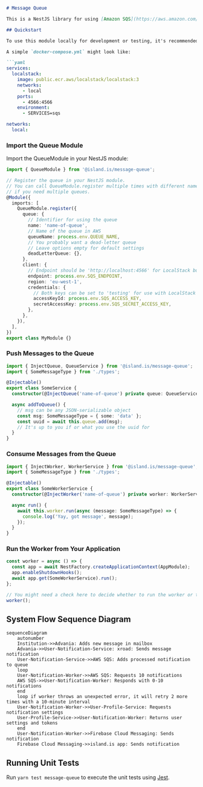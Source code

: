 ```markdown
# Message Queue

This is a NestJS library for using [Amazon SQS](https://aws.amazon.com/sqs/).

## Quickstart

To use this module locally for development or testing, it's recommended to use an SQS-compatible server that can run in Docker, such as [LocalStack](https://github.com/localstack/localstack).

A simple `docker-compose.yml` might look like:

```yaml
services:
  localstack:
    image: public.ecr.aws/localstack/localstack:3
    networks:
      - local
    ports:
      - 4566:4566
    environment:
      - SERVICES=sqs

networks:
  local:
```

### Import the Queue Module

Import the QueueModule in your NestJS module:

```typescript
import { QueueModule } from '@island.is/message-queue';

// Register the queue in your NestJS module.
// You can call QueueModule.register multiple times with different names
// if you need multiple queues.
@Module({
  imports: [
    QueueModule.register({
      queue: {
        // Identifier for using the queue
        name: 'name-of-queue',
        // Name of the queue in AWS
        queueName: process.env.QUEUE_NAME,
        // You probably want a dead-letter queue
        // Leave options empty for default settings
        deadLetterQueue: {},
      },
      client: {
        // Endpoint should be 'http://localhost:4566' for LocalStack but can be left undefined in production
        endpoint: process.env.SQS_ENDPOINT,
        region: 'eu-west-1',
        credentials: {
          // Both keys can be set to 'testing' for use with LocalStack
          accessKeyId: process.env.SQS_ACCESS_KEY,
          secretAccessKey: process.env.SQS_SECRET_ACCESS_KEY,
        },
      },
    }),
  ],
})
export class MyModule {}
```

### Push Messages to the Queue

```typescript
import { InjectQueue, QueueService } from '@island.is/message-queue';
import { SomeMessageType } from './types';

@Injectable()
export class SomeService {
  constructor(@InjectQueue('name-of-queue') private queue: QueueService) {}

  async addToQueue() {
    // msg can be any JSON-serializable object
    const msg: SomeMessageType = { some: 'data' };
    const uuid = await this.queue.add(msg);
    // It's up to you if or what you use the uuid for
  }
}
```

### Consume Messages from the Queue

```typescript
import { InjectWorker, WorkerService } from '@island.is/message-queue';
import { SomeMessageType } from './types';

@Injectable()
export class SomeWorkerService {
  constructor(@InjectWorker('name-of-queue') private worker: WorkerService) {}

  async run() {
    await this.worker.run(async (message: SomeMessageType) => {
      console.log('Yay, got message', message);
    });
  }
}
```

### Run the Worker from Your Application

```typescript
const worker = async () => {
  const app = await NestFactory.createApplicationContext(AppModule);
  app.enableShutdownHooks();
  await app.get(SomeWorkerService).run();
};

// You might need a check here to decide whether to run the worker or the main application/web server
worker();
```

## System Flow Sequence Diagram

```mermaid
sequenceDiagram
    autonumber
    Institution->>Advania: Adds new message in mailbox
    Advania->>User-Notification-Service: xroad: Sends message notification
    User-Notification-Service->>AWS SQS: Adds processed notification to queue
    loop
    User-Notification-Worker->>AWS SQS: Requests 10 notifications
    AWS SQS->>User-Notification-Worker: Responds with 0-10 notifications
    end
    loop if worker throws an unexpected error, it will retry 2 more times with a 10-minute interval
    User-Notification-Worker->>User-Profile-Service: Requests notification settings
    User-Profile-Service->>User-Notification-Worker: Returns user settings and tokens
    end
    User-Notification-Worker->>Firebase Cloud Messaging: Sends notification
    Firebase Cloud Messaging->>island.is app: Sends notification
```

## Running Unit Tests

Run `yarn test message-queue` to execute the unit tests using [Jest](https://jestjs.io).
```